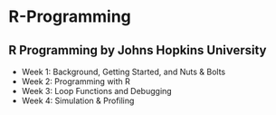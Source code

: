# R-Programming

## R Programming by Johns Hopkins University

- Week 1: Background, Getting Started, and Nuts & Bolts
- Week 2: Programming with R
- Week 3: Loop Functions and Debugging
- Week 4: Simulation & Profiling
